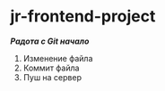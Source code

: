 # jr-frontend-project
***Радота с Git начало***

1. Изменение файла
2. Коммит файла
3. Пуш на сервер